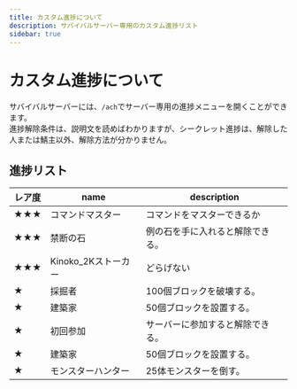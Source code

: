 ```yaml
---
title: カスタム進捗について
description: サバイバルサーバー専用のカスタム進捗リスト
sidebar: true
---
```

# カスタム進捗について
サバイバルサーバーには、`/ach`でサーバー専用の進捗メニューを開くことができます。<br>
進捗解除条件は、説明文を読めばわかりますが、シークレット進捗は、解除した人または鯖主以外、解除方法が分かりません。<br>

## 進捗リスト
| レア度 | name | description |
| ----- | ----- | ----------- |
| ★★★ | コマンドマスター | コマンドをマスターできるか |
| ★★★ | 禁断の石 | 例の石を手に入れると解除できる。 |
| ★★★ | Kinoko_2Kストーカー | どらげない |
| ★ | 採掘者 | 100個ブロックを破壊する。 |
| ★ | 建築家 | 50個ブロックを設置する。 |
| ★ | 初回参加 | サーバーに参加すると解除できる。 |
| ★ | 建築家 | 50個ブロックを設置する。 |
| ★ | モンスターハンター | 25体モンスターを倒す。 |
